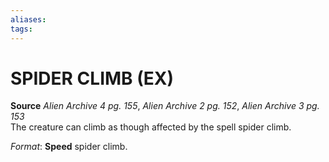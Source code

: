 ```yaml
---
aliases: 
tags: 
---
```

# SPIDER CLIMB (EX)

**Source** _Alien Archive 4 pg. 155_, _Alien Archive 2 pg. 152_, _Alien Archive 3 pg. 153_  
The creature can climb as though affected by the spell spider climb.

_Format_: **Speed** spider climb.
